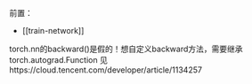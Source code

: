 前置：
- [[train-network]]

torch.nn的backward()是假的！想自定义backward方法，需要继承torch.autograd.Function
见https://cloud.tencent.com/developer/article/1134257